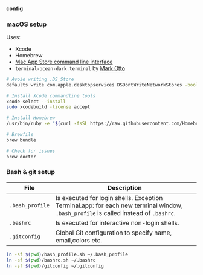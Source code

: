 #### config



### macOS setup

Uses:
* Xcode
* Homebrew
* [Mac App Store command line interface](https://github.com/mas-cli/mas)
* `terminal-ocean-dark.terminal` by [Mark Otto](https://github.com/mdo/ocean-terminal)

```bash
# Avoid writing .DS_Store
defaults write com.apple.desktopservices DSDontWriteNetworkStores -bool true

# Install Xcode commandline tools
xcode-select --install
sudo xcodebuild -license accept

# Install Homebrew
/usr/bin/ruby -e "$(curl -fsSL https://raw.githubusercontent.com/Homebrew/install/master/install)"

# Brewfile
brew bundle

# Check for issues
brew doctor
```



### Bash & git setup

| File | Description |
| --- | --- |
| `.bash_profile` | Is executed for login shells. Exception Terminal.app: for each new terminal window, `.bash_profile` is called instead of `.bashrc`. |
| `.bashrc` | Is executed for interactive non-login shells. |
| `.gitconfig` | Global Git configuration to specify name, email,colors etc. |

```bash
ln -sf $(pwd)/bash_profile.sh ~/.bash_profile
ln -sf $(pwd)/bashrc.sh ~/.bashrc
ln -sf $(pwd)/gitconfig ~/.gitconfig
```
